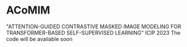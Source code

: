 # ACoMIM
"ATTENTION-GUIDED CONTRASTIVE MASKED IMAGE MODELING FOR TRANSFORMER-BASED SELF-SUPERVISED LEARNING" ICIP 2023
The code will be available soon
